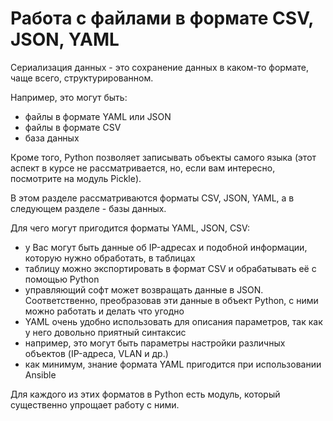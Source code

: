 # Работа с файлами в формате CSV, JSON, YAML

Сериализация данных - это сохранение данных в каком-то формате, чаще всего, структурированном.

Например, это могут быть:
* файлы в формате YAML или JSON
* файлы в формате CSV
* база данных

Кроме того, Python позволяет записывать объекты самого языка (этот аспект в курсе не рассматривается, но, если вам интересно, посмотрите на модуль Pickle).

В этом разделе рассматриваются форматы CSV, JSON, YAML, а в следующем разделе - базы данных.


Для чего могут пригодится форматы YAML, JSON, CSV:
* у Вас могут быть данные об IP-адресах и подобной информации, которую нужно обработать, в таблицах
 * таблицу можно экспортировать в формат CSV и обрабатывать её с помощью Python
* управляющий софт может возвращать данные в JSON. Соответственно, преобразовав эти данные в объект Python, с ними можно работать и делать что угодно
* YAML очень удобно использовать для описания параметров, так как у него довольно приятный синтаксис
 * например, это могут быть параметры настройки различных объектов (IP-адреса, VLAN и др.)
 * как минимум, знание формата YAML пригодится при использовании Ansible

Для каждого из этих форматов в Python есть модуль, который существенно упрощает работу с ними.

